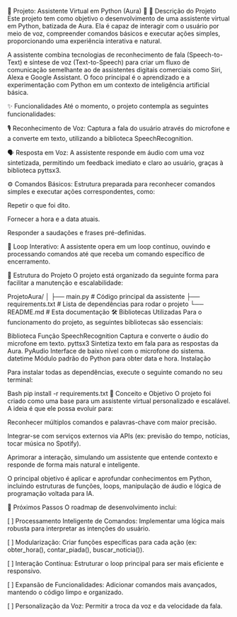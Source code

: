👾 Projeto: Assistente Virtual em Python (Aura) 👾
📖 Descrição do Projeto
Este projeto tem como objetivo o desenvolvimento de uma assistente virtual em Python, batizada de Aura. Ela é capaz de interagir com o usuário por meio de voz, compreender comandos básicos e executar ações simples, proporcionando uma experiência interativa e natural.

A assistente combina tecnologias de reconhecimento de fala (Speech-to-Text) e síntese de voz (Text-to-Speech) para criar um fluxo de comunicação semelhante ao de assistentes digitais comerciais como Siri, Alexa e Google Assistant. O foco principal é o aprendizado e a experimentação com Python em um contexto de inteligência artificial básica.

✨ Funcionalidades
Até o momento, o projeto contempla as seguintes funcionalidades:

🎙️ Reconhecimento de Voz: Captura a fala do usuário através do microfone e a converte em texto, utilizando a biblioteca SpeechRecognition.

🗣️ Resposta em Voz: A assistente responde em áudio com uma voz sintetizada, permitindo um feedback imediato e claro ao usuário, graças à biblioteca pyttsx3.

⚙️ Comandos Básicos: Estrutura preparada para reconhecer comandos simples e executar ações correspondentes, como:

Repetir o que foi dito.

Fornecer a hora e a data atuais.

Responder a saudações e frases pré-definidas.

🔄 Loop Interativo: A assistente opera em um loop contínuo, ouvindo e processando comandos até que receba um comando específico de encerramento.

📂 Estrutura do Projeto
O projeto está organizado da seguinte forma para facilitar a manutenção e escalabilidade:

ProjetoAura/
│
├── main.py            # Código principal da assistente
├── requirements.txt   # Lista de dependências para rodar o projeto
└── README.md          # Esta documentação
🛠️ Bibliotecas Utilizadas
Para o funcionamento do projeto, as seguintes bibliotecas são essenciais:

Biblioteca	Função
SpeechRecognition	Captura e converte o áudio do microfone em texto.
pyttsx3	Sintetiza texto em fala para as respostas da Aura.
PyAudio	Interface de baixo nível com o microfone do sistema.
datetime	Módulo padrão do Python para obter data e hora.
Instalação

Para instalar todas as dependências, execute o seguinte comando no seu terminal:

Bash
pip install -r requirements.txt
🎯 Conceito e Objetivo
O projeto foi criado como uma base para um assistente virtual personalizado e escalável. A ideia é que ele possa evoluir para:

Reconhecer múltiplos comandos e palavras-chave com maior precisão.

Integrar-se com serviços externos via APIs (ex: previsão do tempo, notícias, tocar música no Spotify).

Aprimorar a interação, simulando um assistente que entende contexto e responde de forma mais natural e inteligente.

O principal objetivo é aplicar e aprofundar conhecimentos em Python, incluindo estruturas de funções, loops, manipulação de áudio e lógica de programação voltada para IA.

🚀 Próximos Passos
O roadmap de desenvolvimento inclui:

[ ] Processamento Inteligente de Comandos: Implementar uma lógica mais robusta para interpretar as intenções do usuário.

[ ] Modularização: Criar funções específicas para cada ação (ex: obter_hora(), contar_piada(), buscar_noticia()).

[ ] Interação Contínua: Estruturar o loop principal para ser mais eficiente e responsivo.

[ ] Expansão de Funcionalidades: Adicionar comandos mais avançados, mantendo o código limpo e organizado.

[ ] Personalização da Voz: Permitir a troca da voz e da velocidade da fala.
